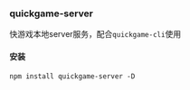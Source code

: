 ### quickgame-server

快游戏本地server服务，配合`quickgame-cli`使用


#### 安装

```shell
npm install quickgame-server -D
```

